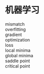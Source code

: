 # 机器学习
 mismatch  
 overfitting  
 gradient  
 optimization  
 loss  
 local minima  
 global minima  
 saddle point  
 critical point  
 